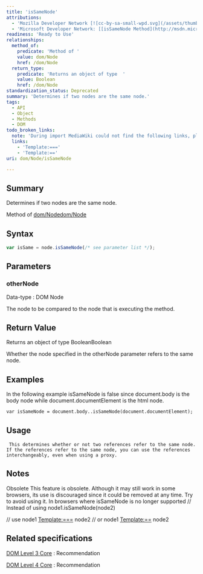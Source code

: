 ```yaml
---
title: 'isSameNode'
attributions:
  - 'Mozilla Developer Network [![cc-by-sa-small-wpd.svg](/assets/thumb/8/8c/cc-by-sa-small-wpd.svg/120px-cc-by-sa-small-wpd.svg.png)](http://creativecommons.org/licenses/by-sa/3.0/us/): [[Node.isSameNode](https://developer.mozilla.org/en-US/docs/Web/API/Node.isSameNode) Article]'
  - 'Microsoft Developer Network: [[isSameNode Method](http://msdn.microsoft.com/en-us/library/ie/ff975129(v=vs.85).aspx) Article]'
readiness: 'Ready to Use'
relationships:
  method_of:
    predicate: 'Method of '
    value: dom/Node
    href: /dom/Node
  return_type:
    predicate: 'Returns an object of type  '
    value: Boolean
    href: /dom/Node
standardization_status: Deprecated
summary: 'Determines if two nodes are the same node.'
tags:
  - API
  - Object
  - Methods
  - DOM
todo_broken_links:
  note: 'During import MediaWiki could not find the following links, please fix and adjust this list.'
  links:
    - 'Template:==='
    - 'Template:=='
uri: dom/Node/isSameNode

---
```

## Summary

Determines if two nodes are the same node.

Method of [dom/Node](/dom/Node)[dom/Node](/dom/Node)

## Syntax

``` js
var isSame = node.isSameNode(/* see parameter list */);
```

## Parameters

### otherNode

 Data-type
:   DOM Node

 The node to be compared to the node that is executing the method.

## Return Value

Returns an object of type BooleanBoolean

Whether the node specified in the otherNode parameter refers to the same node.

## Examples

In the following example isSameNode is false since document.body is the body node while document.documentElement is the html node.

``` html
var isSameNode = document.body..isSameNode(document.documentElement);
```

## Usage

     This determines whether or not two references refer to the same node.  If the references refer to the same node, you can use the references interchangeably, even when using a proxy.

## Notes

Obsolete This feature is obsolete. Although it may still work in some browsers, its use is discouraged since it could be removed at any time. Try to avoid using it. In browsers where isSameNode is no longer supported // Instead of using node1.isSameNode(node2)

// use node1 [Template:===](/w/index.php?title=Template:%3D%3D%3D&action=edit&redlink=1) node2 // or node1 [Template:==](/w/index.php?title=Template:%3D%3D&action=edit&redlink=1) node2

## Related specifications

[DOM Level 3 Core](http://www.w3.org/TR/DOM-Level-3-Core/)
:   Recommendation

[DOM Level 4 Core](http://www.w3.org/TR/domcore/)
:   Recommendation

